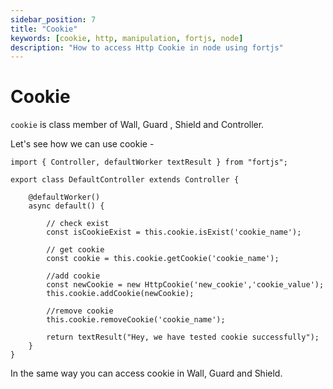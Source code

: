 ```yaml
---
sidebar_position: 7
title: "Cookie"
keywords: [cookie, http, manipulation, fortjs, node]
description: "How to access Http Cookie in node using fortjs"
---
```


# Cookie

`cookie` is class member of Wall, Guard , Shield and Controller.

Let's see how we can use cookie -

```
import { Controller, defaultWorker textResult } from "fortjs";

export class DefaultController extends Controller {

    @defaultWorker()
    async default() {
        
        // check exist
        const isCookieExist = this.cookie.isExist('cookie_name');

        // get cookie
        const cookie = this.cookie.getCookie('cookie_name');

        //add cookie
        const newCookie = new HttpCookie('new_cookie','cookie_value');
        this.cookie.addCookie(newCookie);

        //remove cookie
        this.cookie.removeCookie('cookie_name');

        return textResult("Hey, we have tested cookie successfully");
    }
}
```

In the same way you can access cookie in Wall, Guard and Shield.